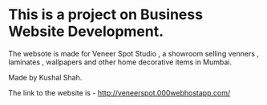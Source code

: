 # This is a project on Business Website Development.

The websote is made for Veneer Spot Studio , a showroom selling venners , laminates , wallpapers and other home decorative items in Mumbai.

Made by Kushal Shah.

The link to the website is  - http://veneerspot.000webhostapp.com/
